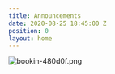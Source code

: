```yaml
---
title: Announcements
date: 2020-08-25 18:45:00 Z
position: 0
layout: home
---
```


![bookin-480d0f.png](/uploads/bookin-480d0f.png)